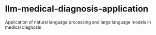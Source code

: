 # llm-medical-diagnosis-application
Application of natural language processing and large language models in medical diagnosis
